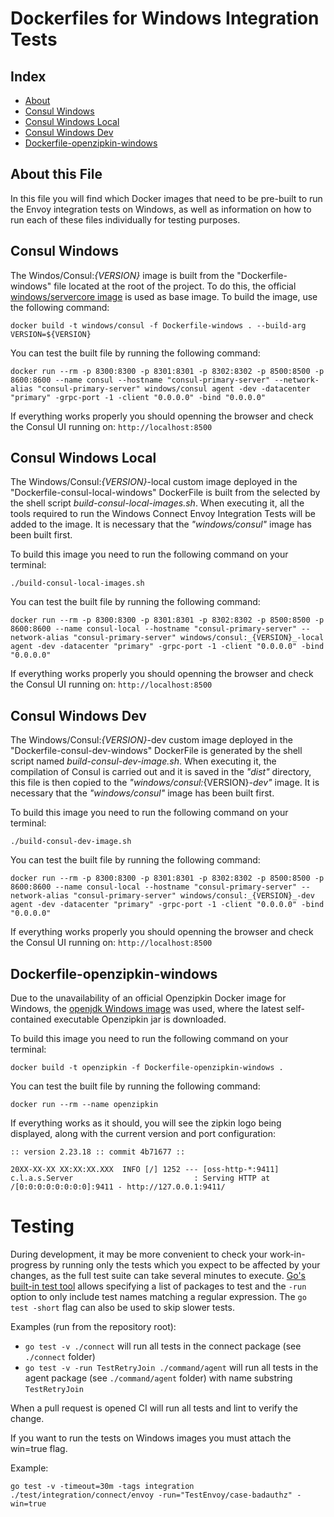 # Dockerfiles for Windows Integration Tests

## Index

- [About](#about-this-file)
- [Consul Windows](#consul-windows)
- [Consul Windows Local](#consul-windows-local)
- [Consul Windows Dev](#consul-windows-dev)
- [Dockerfile-openzipkin-windows](#dockerfile-openzipkin-windows)

## About this File

In this file you will find which Docker images that need to be pre-built to run the Envoy integration tests on Windows, as well as information on how to run each of these files individually for testing purposes.

## Consul Windows

The Windos/Consul:_{VERSION}_ image is built from the "Dockerfile-windows" file located at the root of the project.
To do this, the official [windows/servercore image](https://hub.docker.com/_/microsoft-windows-servercore) is used as base image.
To build the image, use the following command:

```shell
docker build -t windows/consul -f Dockerfile-windows . --build-arg VERSION=${VERSION}
```

You can test the built file by running the following command:

```shell
docker run --rm -p 8300:8300 -p 8301:8301 -p 8302:8302 -p 8500:8500 -p 8600:8600 --name consul --hostname "consul-primary-server" --network-alias "consul-primary-server" windows/consul agent -dev -datacenter "primary" -grpc-port -1 -client "0.0.0.0" -bind "0.0.0.0"
```

If everything works properly you should openning the browser and check the Consul UI running on: `http://localhost:8500`

## Consul Windows Local

The Windows/Consul:_{VERSION}_-local custom image deployed in the "Dockerfile-consul-local-windows" DockerFile is built from the selected by the shell script _build-consul-local-images.sh_.
When executing it, all the tools required to run the Windows Connect Envoy Integration Tests will be added to the image.
It is necessary that the _"windows/consul"_ image has been built first.

To build this image you need to run the following command on your terminal:

```shell
./build-consul-local-images.sh
```

You can test the built file by running the following command:

```shell
docker run --rm -p 8300:8300 -p 8301:8301 -p 8302:8302 -p 8500:8500 -p 8600:8600 --name consul-local --hostname "consul-primary-server" --network-alias "consul-primary-server" windows/consul:_{VERSION}_-local agent -dev -datacenter "primary" -grpc-port -1 -client "0.0.0.0" -bind "0.0.0.0"
```

If everything works properly you should openning the browser and check the Consul UI running on: `http://localhost:8500`

## Consul Windows Dev

The Windows/Consul:_{VERSION}_-dev custom image deployed in the "Dockerfile-consul-dev-windows" DockerFile is generated by the shell script named _build-consul-dev-image.sh_.
When executing it, the compilation of Consul is carried out and it is saved in the _"dist"_ directory, this file is then copied to the _"windows/consul:_{VERSION}_-dev"_ image.
It is necessary that the _"windows/consul"_ image has been built first.

To build this image you need to run the following command on your terminal:

```shell
./build-consul-dev-image.sh
```

You can test the built file by running the following command:

```shell
docker run --rm -p 8300:8300 -p 8301:8301 -p 8302:8302 -p 8500:8500 -p 8600:8600 --name consul-local --hostname "consul-primary-server" --network-alias "consul-primary-server" windows/consul:_{VERSION}_-dev agent -dev -datacenter "primary" -grpc-port -1 -client "0.0.0.0" -bind "0.0.0.0"
```

If everything works properly you should openning the browser and check the Consul UI running on: `http://localhost:8500`

## Dockerfile-openzipkin-windows

Due to the unavailability of an official Openzipkin Docker image for Windows, the [openjdk Windows image](https://hub.docker.com/layers/openjdk/library/openjdk/jdk-windowsservercore-1809/images/sha256-b0cc238d2ec5fb58109a0006ff9e1bcaf66a5301f49bcb8dece9599ac5be6331) was used, where the latest self-contained executable Openzipkin jar is downloaded.

To build this image you need to run the following command on your terminal:

```shell
docker build -t openzipkin -f Dockerfile-openzipkin-windows .
```

You can test the built file by running the following command:

```shell
docker run --rm --name openzipkin
```

If everything works as it should, you will see the zipkin logo being displayed, along with the current version and port configuration:

```shell
:: version 2.23.18 :: commit 4b71677 ::

20XX-XX-XX XX:XX:XX.XXX  INFO [/] 1252 --- [oss-http-*:9411] c.l.a.s.Server                           : Serving HTTP at /[0:0:0:0:0:0:0:0]:9411 - http://127.0.0.1:9411/
```

# Testing

During development, it may be more convenient to check your work-in-progress by running only the tests which you expect to be affected by your changes, as the full test suite can take several minutes to execute. [Go's built-in test tool](https://golang.org/pkg/cmd/go/internal/test/) allows specifying a list of packages to test and the `-run` option to only include test names matching a regular expression.
The `go test -short` flag can also be used to skip slower tests.

Examples (run from the repository root):

- `go test -v ./connect` will run all tests in the connect package (see `./connect` folder)
- `go test -v -run TestRetryJoin ./command/agent` will run all tests in the agent package (see `./command/agent` folder) with name substring `TestRetryJoin`

When a pull request is opened CI will run all tests and lint to verify the change.

If you want to run the tests on Windows images you must attach the win=true flag.

Example:

```shell
go test -v -timeout=30m -tags integration ./test/integration/connect/envoy -run="TestEnvoy/case-badauthz" -win=true
```
